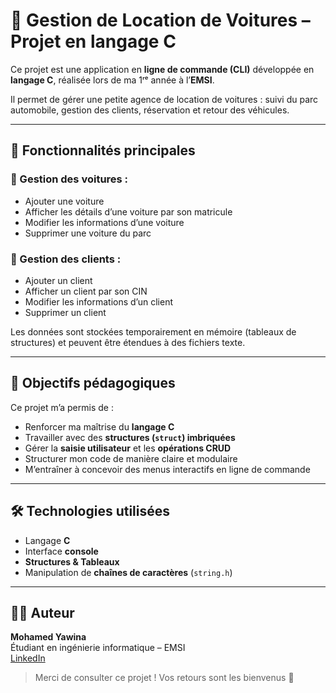 # 🚗 Gestion de Location de Voitures – Projet en langage C

Ce projet est une application en **ligne de commande (CLI)** développée en **langage C**, réalisée lors de ma 1ʳᵉ année à l’**EMSI**.

Il permet de gérer une petite agence de location de voitures : suivi du parc automobile, gestion des clients, réservation et retour des véhicules.

---

## 🧩 Fonctionnalités principales

### 🔹 Gestion des voitures :
- Ajouter une voiture
- Afficher les détails d’une voiture par son matricule
- Modifier les informations d’une voiture
- Supprimer une voiture du parc

### 🔹 Gestion des clients :
- Ajouter un client
- Afficher un client par son CIN
- Modifier les informations d’un client
- Supprimer un client

Les données sont stockées temporairement en mémoire (tableaux de structures) et peuvent être étendues à des fichiers texte.

---

## 🧠 Objectifs pédagogiques

Ce projet m’a permis de :
- Renforcer ma maîtrise du **langage C**
- Travailler avec des **structures (`struct`) imbriquées**
- Gérer la **saisie utilisateur** et les **opérations CRUD**
- Structurer mon code de manière claire et modulaire
- M’entraîner à concevoir des menus interactifs en ligne de commande

---

## 🛠 Technologies utilisées

- Langage **C**
- Interface **console**
- **Structures & Tableaux**
- Manipulation de **chaînes de caractères** (`string.h`)

---

## 👨‍💻 Auteur

**Mohamed Yawina**  
Étudiant en ingénierie informatique – EMSI  
[LinkedIn](www.linkedin.com/in/mohamed-yawina-aa9517250) 


> Merci de consulter ce projet ! Vos retours sont les bienvenus 🚀



